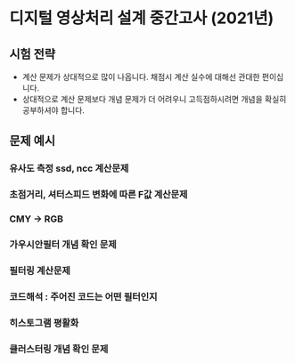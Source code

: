 # 디지털 영상처리 설계 중간고사 (2021년)

## 시험 전략
- 계산 문제가 상대적으로 많이 나옵니다. 채점시 계산 실수에 대해선 관대한 편이십니다.
- 상대적으로 계산 문제보다 개념 문제가 더 어려우니 고득점하시려면 개념을 확실히 공부하셔야 합니다.

## 문제 예시

### 유사도 측정 ssd, ncc 계산문제
### 초점거리, 셔터스피드 변화에 따른 F값 계산문제
### CMY -> RGB
### 가우시안필터 개념 확인 문제
### 필터링 계산문제
### 코드해석 : 주어진 코드는 어떤 필터인지
### 히스토그램 평활화
### 클러스터링 개념 확인 문제
